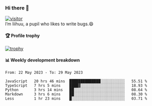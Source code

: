 ### Hi there 👋
[![visitor](https://visitor-badge.glitch.me/badge?page_id=liihuu&right_color=blue)](https://github.com/liihuu)<br>
I’m liihuu, a pupil who likes to write bugs.😄


#### 🏆 Profile trophy
[![trophy](https://github-profile-trophy.vercel.app?username=liihuu&margin-w=16&margin-h=16&rank=-C,-B)](https://github.com/liihuu)


#### 📊 Weekly development breakdown
<!--START_SECTION:waka-->

```text
From: 22 May 2023 - To: 29 May 2023

JavaScript   20 hrs 46 mins  ██████████████░░░░░░░░░░░   55.51 %
TypeScript   7 hrs 5 mins    ████▓░░░░░░░░░░░░░░░░░░░░   18.93 %
Python       3 hrs 14 mins   ██░░░░░░░░░░░░░░░░░░░░░░░   08.64 %
Markdown     3 hrs 6 mins    ██░░░░░░░░░░░░░░░░░░░░░░░   08.30 %
Less         1 hr 23 mins    █░░░░░░░░░░░░░░░░░░░░░░░░   03.71 %
```

<!--END_SECTION:waka-->

<!--
**liihuu/liihuu** is a ✨ _special_ ✨ repository because its `README.md` (this file) appears on your GitHub profile.

Here are some ideas to get you started:

- 🔭 I’m currently working on ...
- 🌱 I’m currently learning ...
- 👯 I’m looking to collaborate on ...
- 🤔 I’m looking for help with ...
- 💬 Ask me about ...
- 📫 How to reach me: ...
- 😄 Pronouns: ...
- ⚡ Fun fact: ...
-->

